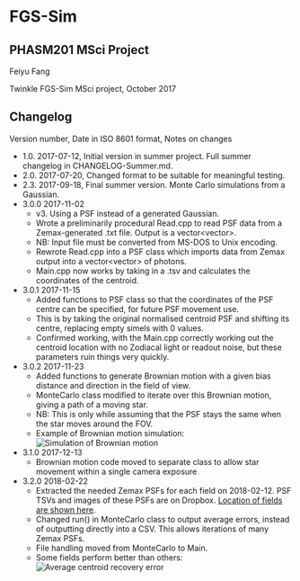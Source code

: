 <!--- Tip: Use python-pip/grip to preview Markdown documents in the same form as Github formats them. -->
# FGS-Sim
## PHASM201 MSci Project

Feiyu Fang

Twinkle FGS-Sim MSci project, October 2017

## Changelog
Version number, Date in ISO 8601 format, Notes on changes

- 1.0. 2017-07-12, Initial version in summer project. Full summer changelog in CHANGELOG-Summer.md. 
- 2.0. 2017-07-20, Changed format to be suitable for meaningful testing.
- 2.3. 2017-09-18, Final summer version. Monte Carlo simulations from a Gaussian. 
- 3.0.0 2017-11-02
	- v3. Using a PSF instead of a generated Gaussian. 
	- Wrote a preliminarily procedural Read.cpp to read PSF data from a Zemax-generated .txt file. Output is a vector<vector<float>>.
	- NB: Input file must be converted from MS-DOS to Unix encoding. 
	- Rewrote Read.cpp into a PSF class which imports data from Zemax output into a vector<vector<int>> of photons.
	- Main.cpp now works by taking in a .tsv and calculates the coordinates of the centroid. 
- 3.0.1 2017-11-15
	- Added functions to PSF class so that the coordinates of the PSF centre can be specified, for future PSF movement use.
	- This is by taking the original normalised centroid PSF and shifting its centre, replacing empty simels with 0 values.
	- Confirmed working, with the Main.cpp correctly working out the centroid location with no Zodiacal light or readout noise, but these parameters ruin things very quickly.
- 3.0.2 2017-11-23
	- Added functions to generate Brownian motion with a given bias distance and direction in the field of view. 
	- MonteCarlo class modified to iterate over this Brownian motion, giving a path of a moving star. 
	- NB: This is only while assuming that the PSF stays the same when the star moves around the FOV. 
	- Example of Brownian motion simulation: ![Simulation of Brownian motion](https://i.imgur.com/DHzxBsl.png "True centre moves around with a bias")
- 3.1.0 2017-12-13
	- Brownian motion code moved to separate class to allow star movement within a single camera exposure
- 3.2.0 2018-02-22
	- Extracted the needed Zemax PSFs for each field on 2018-02-12. PSF TSVs and images of these PSFs are on Dropbox. [Location of fields are shown here](https://i.imgur.com/bmhXheP.png).  
	- Changed run() in MonteCarlo class to output average errors, instead of outputting directly into a CSV. This allows iterations of many Zemax PSFs. 
	- File handling moved from MonteCarlo to Main. 
	- Some fields perform better than others: ![Average centroid recovery error](https://i.imgur.com/M3HC4bv.png "Some fields are better than others")
